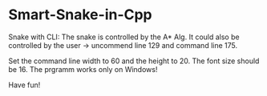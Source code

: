 # Smart-Snake-in-Cpp
Snake with CLI:
The snake is controlled by the A* Alg.
It could also be controlled by the user -> uncommend line 129 and command line 175.

Set the command line width to 60 and the height to 20. The font size should be 16.
The prgramm works only on Windows!

Have fun!
